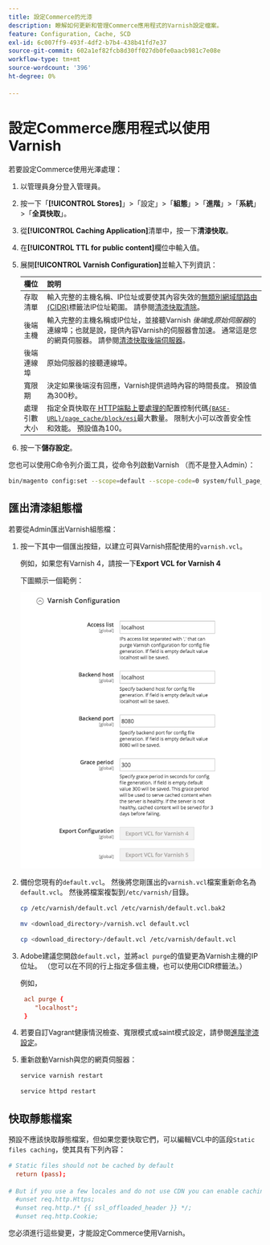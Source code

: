```yaml
---
title: 設定Commerce的光漆
description: 瞭解如何更新和管理Commerce應用程式的Varnish設定檔案。
feature: Configuration, Cache, SCD
exl-id: 6c007ff9-493f-4df2-b7b4-438b41fd7e37
source-git-commit: 602a1ef82fcb8d30ff027db0fe0aacb981c7e08e
workflow-type: tm+mt
source-wordcount: '396'
ht-degree: 0%

---
```


# 設定Commerce應用程式以使用Varnish

若要設定Commerce使用光澤處理：

1. 以管理員身分登入管理員。
1. 按一下「**[!UICONTROL Stores]**」>「設定」>「**組態**」>「**進階**」>「**系統**」>「**全頁快取**」。
1. 從&#x200B;**[!UICONTROL Caching Application]**&#x200B;清單中，按一下&#x200B;**清漆快取**。
1. 在&#x200B;**[!UICONTROL TTL for public content]**&#x200B;欄位中輸入值。
1. 展開&#x200B;**[!UICONTROL Varnish Configuration]**&#x200B;並輸入下列資訊：

   | 欄位 | 說明 |
   | ----- | ----------- |
   | 存取清單 | 輸入完整的主機名稱、IP位址或要使其內容失效的[無類別網域間路由(CIDR)](https://www.digitalocean.com/community/tutorials/understanding-ip-addresses-subnets-and-cidr-notation-for-networking)標籤法IP位址範圍。 請參閱[清漆快取清除](https://varnish-cache.org/docs/3.0/tutorial/purging.html)。 |
   | 後端主機 | 輸入完整的主機名稱或IP位址，並接聽Varnish _後端_&#x200B;或&#x200B;_原始伺服器_&#x200B;的連線埠；也就是說，提供內容Varnish的伺服器會加速。 通常這是您的網頁伺服器。 請參閱[清漆快取後端伺服器](https://www.varnish-cache.org/docs/trunk/users-guide/vcl-backends.html)。 |
   | 後端連線埠 | 原始伺服器的接聽連線埠。 |
   | 寬限期 | 決定如果後端沒有回應，Varnish提供過時內容的時間長度。 預設值為300秒。 |
   | 處理引數大小 | 指定全頁快取在[ HTTP端點上要處理的](https://developer.adobe.com/commerce/frontend-core/guide/layouts/#layout-handles)配置控制代碼[`{BASE-URL}/page_cache/block/esi`](use-varnish-esi.md)最大數量。 限制大小可以改善安全性和效能。 預設值為100。 |

1. 按一下&#x200B;**儲存設定**。

您也可以使用C命令列介面工具，從命令列啟動Varnish （而不是登入Admin）：

```bash
bin/magento config:set --scope=default --scope-code=0 system/full_page_cache/caching_application 2
```

## 匯出清漆組態檔

若要從Admin匯出Varnish組態檔：

1. 按一下其中一個匯出按鈕，以建立可與Varnish搭配使用的`varnish.vcl`。

   例如，如果您有Varnish 4，請按一下&#x200B;**Export VCL for Varnish 4**

   下圖顯示一個範例：

   ![設定Commerce以在Admin中使用Varnish](../../assets/configuration/varnish-admin-22.png)

1. 備份您現有的`default.vcl`。 然後將您剛匯出的`varnish.vcl`檔案重新命名為`default.vcl`。 然後將檔案複製到`/etc/varnish/`目錄。

   ```bash
   cp /etc/varnish/default.vcl /etc/varnish/default.vcl.bak2
   ```

   ```bash
   mv <download_directory>/varnish.vcl default.vcl
   ```

   ```bash
   cp <download_directory>/default.vcl /etc/varnish/default.vcl
   ```

1. Adobe建議您開啟`default.vcl`，並將`acl purge`的值變更為Varnish主機的IP位址。 （您可以在不同的行上指定多個主機，也可以使用CIDR標籤法。）

   例如，

   ```conf
    acl purge {
       "localhost";
    }
   ```

1. 若要自訂Vagrant健康情況檢查、寬限模式或saint模式設定，請參閱[進階塗漆設定](config-varnish-advanced.md)。

1. 重新啟動Varnish與您的網頁伺服器：

   ```bash
   service varnish restart
   ```

   ```bash
   service httpd restart
   ```

## 快取靜態檔案

預設不應該快取靜態檔案，但如果您要快取它們，可以編輯VCL中的區段`Static files caching`，使其具有下列內容：

```conf
# Static files should not be cached by default
  return (pass);

# But if you use a few locales and do not use CDN you can enable caching static files by commenting previous line (#return (pass);) and uncommenting next 3 lines
  #unset req.http.Https;
  #unset req.http./* {{ ssl_offloaded_header }} */;
  #unset req.http.Cookie;
```

您必須進行這些變更，才能設定Commerce使用Varnish。
